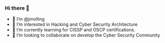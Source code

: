 ### Hi there 👋

<!--
**jmolling/jmolling** is a ✨ _special_ ✨ repository because its `README.md` (this file) appears on your GitHub profile.

Here are some ideas to get you started:

- 🔭 I’m currently working on ...
- 🌱 I’m currently learning ...
- 👯 I’m looking to collaborate on ...
- 🤔 I’m looking for help with ...
- 💬 Ask me about ...
- 📫 How to reach me: ...
- 😄 Pronouns: ...
- ⚡ Fun fact: ...
-->

- 👋 I’m @jmolling
- 👀 I’m interested in Hacking and Cyber Security Architecture
- 🌱 I’m currently learning for CISSP and OSCP certifications.
- 💞️ I’m looking to collaborate on develop the Cyber Security Community

<!---
jmolling/jmolling is a ✨ special ✨ repository because its `README.md` (this file) appears on your GitHub profile.
You can click the Preview link to take a look at your changes.
--->
